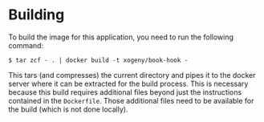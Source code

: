 # Building

To build the image for this application, you need to run the following command:

```
$ tar zcf - . | docker build -t xogeny/book-hook -
```

This tars (and compresses) the current directory and pipes it to the
docker server where it can be extracted for the build process.  This
is necessary because this build requires additional files beyond just
the instructions contained in the `Dockerfile`.  Those additional
files need to be available for the build (which is not done locally).
